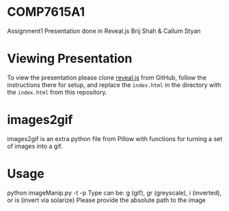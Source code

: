# COMP7615A1
Assignment1 Presentation done in Reveal.js
Brij Shah & Callum Styan

# Viewing Presentation
To view the presentation please clone [reveal.js](https://github.com/hakimel/reveal.js/)
from GitHub, follow the instructions there for setup, and replace the `index.html`
in the directory with the `index.html` from this repository.

# images2gif
images2gif is an extra python file from Pillow with functions for turning a set
of images into a gif.

# Usage
python imageManip.py -t <type> -p <path>
Type can be: g (gif), gr (greyscale), i (inverted), or is (invert via solarize)
Please provide the absolute path to the image
